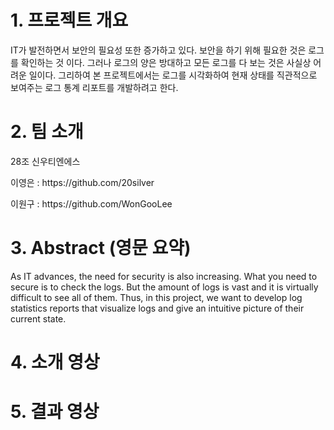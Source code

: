 # 1. 프로젝트 개요
<p> IT가 발전하면서 보안의 필요성 또한 증가하고 있다. 보안을 하기 위해 필요한 것은 로그를 확인하는 것 이다. 그러나 로그의 양은 방대하고 모든 로그를 다 보는 것은 사실상 어려운 일이다. 그리하여 본 프로젝트에서는 로그를 시각화하여 현재 상태를 직관적으로 보여주는 로그 통계 리포트를 개발하려고 한다.

# 2. 팀 소개

<p> 28조 신우티엔에스
<p> 이영은 : https://github.com/20silver
<p> 이원구 : https://github.com/WonGooLee

# 3. Abstract (영문 요약)
<p> As IT advances, the need for security is also increasing. What you need to secure is to check the logs. But the amount of logs is vast and it is virtually difficult to see all of them. Thus, in this project, we want to develop log statistics reports that visualize logs and give an intuitive picture of their current state.

# 4. 소개 영상
# 5. 결과 영상
